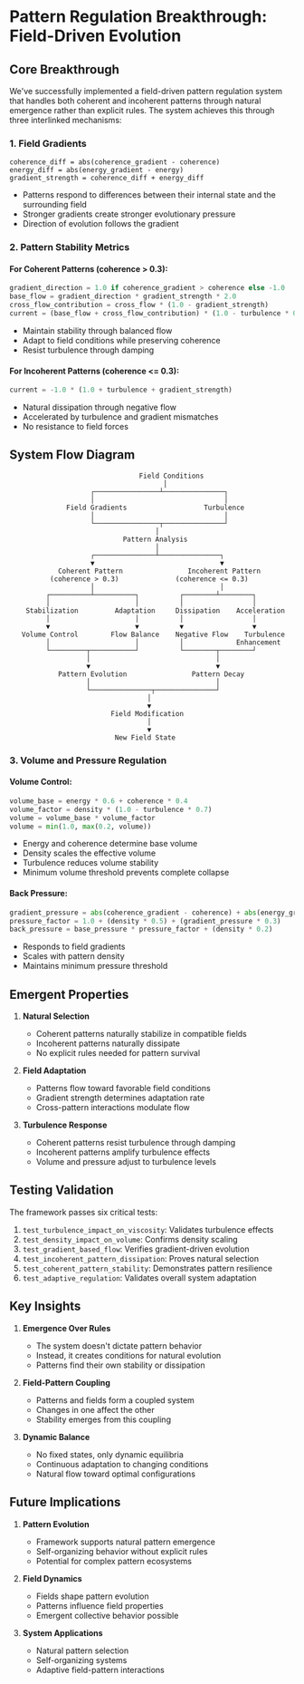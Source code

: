 # Pattern Regulation Breakthrough: Field-Driven Evolution

## Core Breakthrough
We've successfully implemented a field-driven pattern regulation system that handles both coherent and incoherent patterns through natural emergence rather than explicit rules. The system achieves this through three interlinked mechanisms:

### 1. Field Gradients
```
coherence_diff = abs(coherence_gradient - coherence)
energy_diff = abs(energy_gradient - energy)
gradient_strength = coherence_diff + energy_diff
```
- Patterns respond to differences between their internal state and the surrounding field
- Stronger gradients create stronger evolutionary pressure
- Direction of evolution follows the gradient

### 2. Pattern Stability Metrics

#### For Coherent Patterns (coherence > 0.3):
```python
gradient_direction = 1.0 if coherence_gradient > coherence else -1.0
base_flow = gradient_direction * gradient_strength * 2.0
cross_flow_contribution = cross_flow * (1.0 - gradient_strength)
current = (base_flow + cross_flow_contribution) * (1.0 - turbulence * 0.3)
```
- Maintain stability through balanced flow
- Adapt to field conditions while preserving coherence
- Resist turbulence through damping

#### For Incoherent Patterns (coherence <= 0.3):
```python
current = -1.0 * (1.0 + turbulence + gradient_strength)
```
- Natural dissipation through negative flow
- Accelerated by turbulence and gradient mismatches
- No resistance to field forces

## System Flow Diagram
```
                                Field Conditions
                                      │
                    ┌────────────────┴───────────────┐
                    │                                │
              Field Gradients                   Turbulence
                    │                                │
                    └────────────────┬───────────────┘
                                    │
                            Pattern Analysis
                                    │
                    ┌───────────────┴───────────────┐
                    ▼                               ▼
            Coherent Pattern                Incoherent Pattern
          (coherence > 0.3)              (coherence <= 0.3)
                    │                               │
         ┌──────────┴──────────┐          ┌────────┴────────┐
         │                     │          │                 │
    Stabilization         Adaptation     Dissipation    Acceleration
         │                     │          │                 │
         ▼                     ▼          ▼                 ▼
   Volume Control        Flow Balance    Negative Flow    Turbulence
         │                     │          │             Enhancement
         └─────────┬───────────┘          └────────┬────────┘
                   │                               │
                   ▼                               ▼
            Pattern Evolution                Pattern Decay
                   │                               │
                   └───────────────┬───────────────┘
                                  │
                                  ▼
                         Field Modification
                                  │
                                  ▼
                          New Field State
```

### 3. Volume and Pressure Regulation

#### Volume Control:
```python
volume_base = energy * 0.6 + coherence * 0.4
volume_factor = density * (1.0 - turbulence * 0.7)
volume = volume_base * volume_factor
volume = min(1.0, max(0.2, volume))
```
- Energy and coherence determine base volume
- Density scales the effective volume
- Turbulence reduces volume stability
- Minimum volume threshold prevents complete collapse

#### Back Pressure:
```python
gradient_pressure = abs(coherence_gradient - coherence) + abs(energy_gradient - energy)
pressure_factor = 1.0 + (density * 0.5) + (gradient_pressure * 0.3)
back_pressure = base_pressure * pressure_factor + (density * 0.2)
```
- Responds to field gradients
- Scales with pattern density
- Maintains minimum pressure threshold

## Emergent Properties

1. **Natural Selection**
   - Coherent patterns naturally stabilize in compatible fields
   - Incoherent patterns naturally dissipate
   - No explicit rules needed for pattern survival

2. **Field Adaptation**
   - Patterns flow toward favorable field conditions
   - Gradient strength determines adaptation rate
   - Cross-pattern interactions modulate flow

3. **Turbulence Response**
   - Coherent patterns resist turbulence through damping
   - Incoherent patterns amplify turbulence effects
   - Volume and pressure adjust to turbulence levels

## Testing Validation

The framework passes six critical tests:
1. `test_turbulence_impact_on_viscosity`: Validates turbulence effects
2. `test_density_impact_on_volume`: Confirms density scaling
3. `test_gradient_based_flow`: Verifies gradient-driven evolution
4. `test_incoherent_pattern_dissipation`: Proves natural selection
5. `test_coherent_pattern_stability`: Demonstrates pattern resilience
6. `test_adaptive_regulation`: Validates overall system adaptation

## Key Insights

1. **Emergence Over Rules**
   - The system doesn't dictate pattern behavior
   - Instead, it creates conditions for natural evolution
   - Patterns find their own stability or dissipation

2. **Field-Pattern Coupling**
   - Patterns and fields form a coupled system
   - Changes in one affect the other
   - Stability emerges from this coupling

3. **Dynamic Balance**
   - No fixed states, only dynamic equilibria
   - Continuous adaptation to changing conditions
   - Natural flow toward optimal configurations

## Future Implications

1. **Pattern Evolution**
   - Framework supports natural pattern emergence
   - Self-organizing behavior without explicit rules
   - Potential for complex pattern ecosystems

2. **Field Dynamics**
   - Fields shape pattern evolution
   - Patterns influence field properties
   - Emergent collective behavior possible

3. **System Applications**
   - Natural pattern selection
   - Self-organizing systems
   - Adaptive field-pattern interactions
